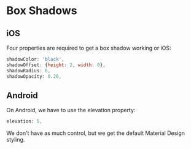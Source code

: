 # Box Shadows

## iOS

Four properties are required to get a box shadow working or iOS:

```javascript
shadowColor: 'black',
shadowOffset: {height: 2, width: 0},
shadowRadius: 6,
shadowOpacity: 0.26,
```

## Android

On Android, we have to use the elevation property:

```javascript
elevation: 5,
```

We don't have as much control, but we get the default Material Design styling.